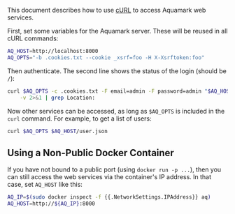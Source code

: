 This document describes how to use [cURL][curl] to access Aquamark web services.

First, set some variables for the Aquamark server. These will be reused in all cURL commands:

```bash
AQ_HOST=http://localhost:8000
AQ_OPTS="-b .cookies.txt --cookie _xsrf=foo -H X-Xsrftoken:foo"
```

Then authenticate. The second line shows the status of the login (should be `/`):

```bash
curl $AQ_OPTS -c .cookies.txt -F email=admin -F password=admin "$AQ_HOST/login" \
    -v 2>&1 | grep Location:
```

Now other services can be accessed, as long as `$AQ_OPTS` is included in the `curl` command. For example, to get a list of users:

```bash
curl $AQ_OPTS $AQ_HOST/user.json
```

## Using a Non-Public Docker Container

If you have not bound to a public port (using `docker run -p ...`), then you can still access the web services via the container's IP address. In that case, set `AQ_HOST` like this:

```bash
AQ_IP=$(sudo docker inspect -f {{.NetworkSettings.IPAddress}} aq)
AQ_HOST=http://${AQ_IP}:8000
```

[curl]: https://en.wikipedia.org/wiki/CURL#curl
